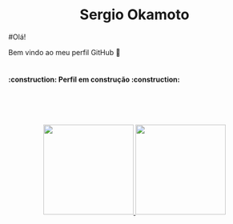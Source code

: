 <h1 align="center"> Sergio Okamoto </h1>

#Olá! 
<p>Bem vindo ao meu perfil GitHub 👋

</br>
</br>

<h4> 
    :construction:  Perfil em construção  :construction:
</h4>

</br>
</br>
  
##
<p align="center">
<a href="https://github.com/Okamotto">
  <img height="180em" src="https://github-readme-stats-eight-theta.vercel.app/api/top-langs/?username=Okamotto&layout=compact&langs_count=8&theme=algolia"/>
  <img height="180em" src="https://github-readme-stats-eight-theta.vercel.app/api?username=Okamotto&show_icons=true&theme=algolia&include_all_commits=true&count_private=true"/>
</a>
</p>
<!---
Okamotto/Okamotto is a ✨ special ✨ repository because its `README.md` (this file) appears on your GitHub profile.
You can click the Preview link to take a look at your changes.
--->
